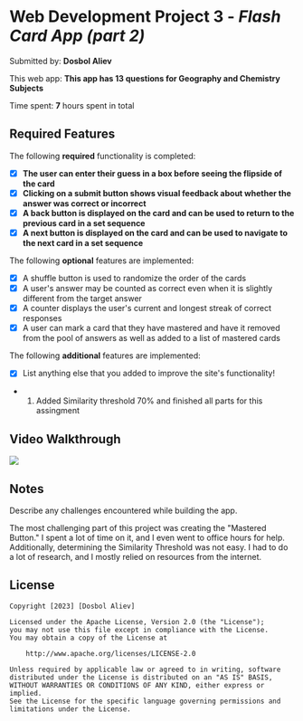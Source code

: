 # Web Development Project 3 - *Flash Card App (part 2)*

Submitted by: **Dosbol Aliev**

This web app: **This app has 13 questions for Geography and Chemistry Subjects**

Time spent: **7** hours spent in total

## Required Features

The following **required** functionality is completed:

- [X] **The user can enter their guess in a box before seeing the flipside of the card**
- [x] **Clicking on a submit button shows visual feedback about whether the answer was correct or incorrect**
- [x] **A back button is displayed on the card and can be used to return to the previous card in a set sequence**
- [x] **A next button is displayed on the card and can be used to navigate to the next card in a set sequence**

The following **optional** features are implemented:

- [x] A shuffle button is used to randomize the order of the cards
- [x] A user's answer may be counted as correct even when it is slightly different from the target answer
- [x] A counter displays the user's current and longest streak of correct responses
- [x] A user can mark a card that they have mastered and have it removed from the pool of answers as well as added to a list of mastered cards

The following **additional** features are implemented:

* [x] List anything else that you added to improve the site's functionality!


- 1. Added Similarity threshold 70% and finished all parts for this assingment


## Video Walkthrough

<a href="https://www.loom.com/share/cc6e4aabb1a842209657b410c1c3df17">
    <img style="max-width:300px;" src="https://cdn.loom.com/sessions/thumbnails/cc6e4aabb1a842209657b410c1c3df17-with-play.gif">
  </a>

## Notes

Describe any challenges encountered while building the app.

The most challenging part of this project was creating the "Mastered Button." I spent a lot of time on it, and I even went to office hours for help. Additionally, determining the Similarity Threshold was not easy. I had to do a lot of research, and I mostly relied on resources from the internet.

## License

    Copyright [2023] [Dosbol Aliev]

    Licensed under the Apache License, Version 2.0 (the "License");
    you may not use this file except in compliance with the License.
    You may obtain a copy of the License at

        http://www.apache.org/licenses/LICENSE-2.0

    Unless required by applicable law or agreed to in writing, software
    distributed under the License is distributed on an "AS IS" BASIS,
    WITHOUT WARRANTIES OR CONDITIONS OF ANY KIND, either express or implied.
    See the License for the specific language governing permissions and
    limitations under the License.

